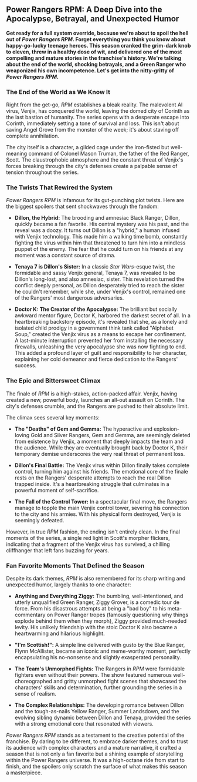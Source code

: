 ## Power Rangers RPM: A Deep Dive into the Apocalypse, Betrayal, and Unexpected Humor

**Get ready for a full system override, because we're about to spoil the hell out of *Power Rangers RPM*. Forget everything you think you know about happy-go-lucky teenage heroes. This season cranked the grim-dark knob to eleven, threw in a healthy dose of wit, and delivered one of the most compelling and mature stories in the franchise's history. We're talking about the end of the world, shocking betrayals, and a Green Ranger who weaponized his own incompetence. Let's get into the nitty-gritty of *Power Rangers RPM*.**

### The End of the World as We Know It

Right from the get-go, *RPM* establishes a bleak reality. The malevolent AI virus, Venjix, has conquered the world, leaving the domed city of Corinth as the last bastion of humanity. The series opens with a desperate escape into Corinth, immediately setting a tone of survival and loss. This isn't about saving Angel Grove from the monster of the week; it's about staving off complete annihilation.

The city itself is a character, a gilded cage under the iron-fisted but well-meaning command of Colonel Mason Truman, the father of the Red Ranger, Scott. The claustrophobic atmosphere and the constant threat of Venjix's forces breaking through the city's defenses create a palpable sense of tension throughout the series.

### The Twists That Rewired the System

*Power Rangers RPM* is infamous for its gut-punching plot twists. Here are the biggest spoilers that sent shockwaves through the fandom:

* **Dillon, the Hybrid:** The brooding and amnesiac Black Ranger, Dillon, quickly became a fan favorite. His central mystery was his past, and the reveal was a doozy. It turns out Dillon is a "hybrid," a human infused with Venjix technology. This made him a walking time bomb, constantly fighting the virus within him that threatened to turn him into a mindless puppet of the enemy. The fear that he could turn on his friends at any moment was a constant source of drama.

* **Tenaya 7 is Dillon's Sister:** In a classic *Star Wars*-esque twist, the formidable and sassy Venjix general, Tenaya 7, was revealed to be Dillon's long-lost, and also amnesiac, sister. This revelation turned the conflict deeply personal, as Dillon desperately tried to reach the sister he couldn't remember, while she, under Venjix's control, remained one of the Rangers' most dangerous adversaries.

* **Doctor K: The Creator of the Apocalypse:** The brilliant but socially awkward mentor figure, Doctor K, harbored the darkest secret of all. In a heartbreaking backstory episode, it's revealed that she, as a lonely and isolated child prodigy in a government think tank called "Alphabet Soup," created the Venjix virus as a means to escape her confinement. A last-minute interruption prevented her from installing the necessary firewalls, unleashing the very apocalypse she was now fighting to end. This added a profound layer of guilt and responsibility to her character, explaining her cold demeanor and fierce dedication to the Rangers' success.

### The Epic and Bittersweet Climax

The finale of *RPM* is a high-stakes, action-packed affair. Venjix, having created a new, powerful body, launches an all-out assault on Corinth. The city's defenses crumble, and the Rangers are pushed to their absolute limit.

The climax sees several key moments:

* **The "Deaths" of Gem and Gemma:** The hyperactive and explosion-loving Gold and Silver Rangers, Gem and Gemma, are seemingly deleted from existence by Venjix, a moment that deeply impacts the team and the audience. While they are eventually brought back by Doctor K, their temporary demise underscores the very real threat of permanent loss.

* **Dillon's Final Battle:** The Venjix virus within Dillon finally takes complete control, turning him against his friends. The emotional core of the finale rests on the Rangers' desperate attempts to reach the real Dillon trapped inside. It's a heartbreaking struggle that culminates in a powerful moment of self-sacrifice.

* **The Fall of the Control Tower:** In a spectacular final move, the Rangers manage to topple the main Venjix control tower, severing his connection to the city and his armies. With his physical form destroyed, Venjix is seemingly defeated.

However, in true *RPM* fashion, the ending isn't entirely clean. In the final moments of the series, a single red light in Scott's morpher flickers, indicating that a fragment of the Venjix virus has survived, a chilling cliffhanger that left fans buzzing for years.

### Fan Favorite Moments That Defined the Season

Despite its dark themes, *RPM* is also remembered for its sharp writing and unexpected humor, largely thanks to one character:

* **Anything and Everything Ziggy:** The bumbling, well-intentioned, and utterly unqualified Green Ranger, Ziggy Grover, is a comedic tour de force. From his disastrous attempts at being a "bad boy" to his meta-commentary on Power Ranger tropes (famously questioning why things explode behind them when they morph), Ziggy provided much-needed levity. His unlikely friendship with the stoic Doctor K also became a heartwarming and hilarious highlight.

* **"I'm Scottish!":** A simple line delivered with gusto by the Blue Ranger, Flynn McAllister, became an iconic and meme-worthy moment, perfectly encapsulating his no-nonsense and slightly exasperated personality.

* **The Team's Unmorphed Fights:** The Rangers in *RPM* were formidable fighters even without their powers. The show featured numerous well-choreographed and gritty unmorphed fight scenes that showcased the characters' skills and determination, further grounding the series in a sense of realism.

* **The Complex Relationships:** The developing romance between Dillon and the tough-as-nails Yellow Ranger, Summer Landsdown, and the evolving sibling dynamic between Dillon and Tenaya, provided the series with a strong emotional core that resonated with viewers.

*Power Rangers RPM* stands as a testament to the creative potential of the franchise. By daring to be different, to embrace darker themes, and to trust its audience with complex characters and a mature narrative, it crafted a season that is not only a fan favorite but a shining example of storytelling within the Power Rangers universe. It was a high-octane ride from start to finish, and the spoilers only scratch the surface of what makes this season a masterpiece.